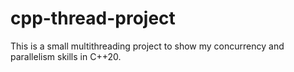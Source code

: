 # cpp-thread-project
This is a small multithreading project to show my concurrency and parallelism skills in C++20.
